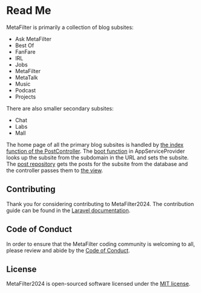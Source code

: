 # Read Me

MetaFilter is primarily a collection of blog subsites:

- Ask MetaFilter
- Best Of
- FanFare
- IRL
- Jobs
- MetaFilter
- MetaTalk
- Music
- Podcast
- Projects

There are also smaller secondary subsites:

- Chat
- Labs
- Mall

The home page of all the primary blog subsites is handled by <a href="https://github.com/MetaFilter/MetaFilter2024/blob/6ad35f2affec214904856ab3f2c6950663f3d2aa/app/Http/Controllers/PostController.php#L32">the index function of the PostController</a>.
The <a href="https://github.com/MetaFilter/MetaFilter2024/blob/main/app/Providers/AppServiceProvider.php">boot function</a> in AppServiceProvider looks up the subsite from the subdomain in the URL and sets the subsite.
The <a href="https://github.com/MetaFilter/MetaFilter2024/blob/6ad35f2affec214904856ab3f2c6950663f3d2aa/app/Repositories/PostRepository.php">post repository</a> gets the posts for the subsite from the database and the controller passes them to <a href="https://github.com/MetaFilter/MetaFilter2024/blob/6ad35f2affec214904856ab3f2c6950663f3d2aa/resources/views/posts/index.blade.php">the view</a>.

## Contributing

Thank you for considering contributing to MetaFilter2024. The contribution guide can be found in the [Laravel documentation](https://laravel.com/docs/contributions).

## Code of Conduct

In order to ensure that the MetaFilter coding community is welcoming to all, please review and abide by the [Code of Conduct](https://github.com/MetaFilter/MetaFilter2024?tab=coc-ov-file#readme).

## License

MetaFilter2024 is open-sourced software licensed under the [MIT license](https://opensource.org/licenses/MIT).
